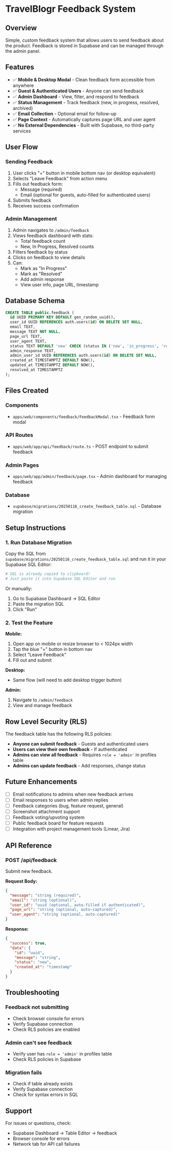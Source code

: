 # TravelBlogr Feedback System

## Overview

Simple, custom feedback system that allows users to send feedback about the product. Feedback is stored in Supabase and can be managed through the admin panel.

## Features

- ✅ **Mobile & Desktop Modal** - Clean feedback form accessible from anywhere
- ✅ **Guest & Authenticated Users** - Anyone can send feedback
- ✅ **Admin Dashboard** - View, filter, and respond to feedback
- ✅ **Status Management** - Track feedback (new, in progress, resolved, archived)
- ✅ **Email Collection** - Optional email for follow-up
- ✅ **Page Context** - Automatically captures page URL and user agent
- ✅ **No External Dependencies** - Built with Supabase, no third-party services

## User Flow

### Sending Feedback

1. User clicks "+" button in mobile bottom nav (or desktop equivalent)
2. Selects "Leave Feedback" from action menu
3. Fills out feedback form:
   - Message (required)
   - Email (optional for guests, auto-filled for authenticated users)
4. Submits feedback
5. Receives success confirmation

### Admin Management

1. Admin navigates to `/admin/feedback`
2. Views feedback dashboard with stats:
   - Total feedback count
   - New, In Progress, Resolved counts
3. Filters feedback by status
4. Clicks on feedback to view details
5. Can:
   - Mark as "In Progress"
   - Mark as "Resolved"
   - Add admin response
   - View user info, page URL, timestamp

## Database Schema

```sql
CREATE TABLE public.feedback (
  id UUID PRIMARY KEY DEFAULT gen_random_uuid(),
  user_id UUID REFERENCES auth.users(id) ON DELETE SET NULL,
  email TEXT,
  message TEXT NOT NULL,
  page_url TEXT,
  user_agent TEXT,
  status TEXT DEFAULT 'new' CHECK (status IN ('new', 'in_progress', 'resolved', 'archived')),
  admin_response TEXT,
  admin_user_id UUID REFERENCES auth.users(id) ON DELETE SET NULL,
  created_at TIMESTAMPTZ DEFAULT NOW(),
  updated_at TIMESTAMPTZ DEFAULT NOW(),
  resolved_at TIMESTAMPTZ
);
```

## Files Created

### Components
- `apps/web/components/feedback/FeedbackModal.tsx` - Feedback form modal

### API Routes
- `apps/web/app/api/feedback/route.ts` - POST endpoint to submit feedback

### Admin Pages
- `apps/web/app/admin/feedback/page.tsx` - Admin dashboard for managing feedback

### Database
- `supabase/migrations/20250116_create_feedback_table.sql` - Database migration

## Setup Instructions

### 1. Run Database Migration

Copy the SQL from `supabase/migrations/20250116_create_feedback_table.sql` and run it in your Supabase SQL Editor:

```bash
# SQL is already copied to clipboard!
# Just paste it into Supabase SQL Editor and run
```

Or manually:
1. Go to Supabase Dashboard → SQL Editor
2. Paste the migration SQL
3. Click "Run"

### 2. Test the Feature

**Mobile:**
1. Open app on mobile or resize browser to < 1024px width
2. Tap the blue "+" button in bottom nav
3. Select "Leave Feedback"
4. Fill out and submit

**Desktop:**
- Same flow (will need to add desktop trigger button)

**Admin:**
1. Navigate to `/admin/feedback`
2. View and manage feedback

## Row Level Security (RLS)

The feedback table has the following RLS policies:

- **Anyone can submit feedback** - Guests and authenticated users
- **Users can view their own feedback** - If authenticated
- **Admins can view all feedback** - Requires `role = 'admin'` in profiles table
- **Admins can update feedback** - Add responses, change status

## Future Enhancements

- [ ] Email notifications to admins when new feedback arrives
- [ ] Email responses to users when admin replies
- [ ] Feedback categories (bug, feature request, general)
- [ ] Screenshot attachment support
- [ ] Feedback voting/upvoting system
- [ ] Public feedback board for feature requests
- [ ] Integration with project management tools (Linear, Jira)

## API Reference

### POST /api/feedback

Submit new feedback.

**Request Body:**
```json
{
  "message": "string (required)",
  "email": "string (optional)",
  "user_id": "uuid (optional, auto-filled if authenticated)",
  "page_url": "string (optional, auto-captured)",
  "user_agent": "string (optional, auto-captured)"
}
```

**Response:**
```json
{
  "success": true,
  "data": {
    "id": "uuid",
    "message": "string",
    "status": "new",
    "created_at": "timestamp"
  }
}
```

## Troubleshooting

### Feedback not submitting
- Check browser console for errors
- Verify Supabase connection
- Check RLS policies are enabled

### Admin can't see feedback
- Verify user has `role = 'admin'` in profiles table
- Check RLS policies in Supabase

### Migration fails
- Check if table already exists
- Verify Supabase connection
- Check for syntax errors in SQL

## Support

For issues or questions, check:
- Supabase Dashboard → Table Editor → feedback
- Browser console for errors
- Network tab for API call failures

